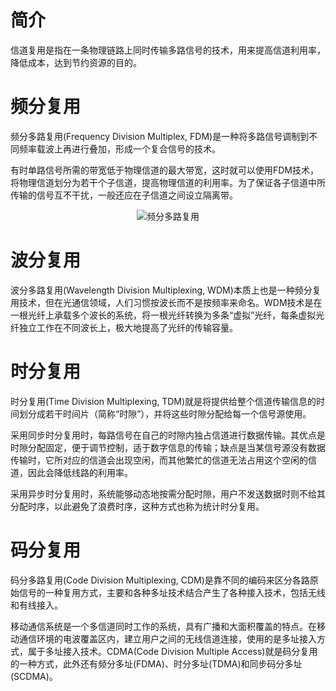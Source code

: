 # 简介
信道复用是指在一条物理链路上同时传输多路信号的技术，用来提高信道利用率，降低成本，达到节约资源的目的。

# 频分复用
频分多路复用(Frequency Division Multiplex, FDM)是一种将多路信号调制到不同频率载波上再进行叠加，形成一个复合信号的技术。

有时单路信号所需的带宽低于物理信道的最大带宽，这时就可以使用FDM技术，将物理信道划分为若干个子信道，提高物理信道的利用率。为了保证各子信道中所传输的信号互不干扰，一般还应在子信道之间设立隔离带。

<div align="center">

![频分多路复用](./Assets-信道复用技术/频分复用-频分多路复用.jpg)

</div>

# 波分复用
波分多路复用(Wavelength Division Multiplexing, WDM)本质上也是一种频分复用技术，但在光通信领域，人们习惯按波长而不是按频率来命名。WDM技术是在一根光纤上承载多个波长的系统，将一根光纤转换为多条“虚拟”光纤，每条虚拟光纤独立工作在不同波长上，极大地提高了光纤的传输容量。

# 时分复用
时分复用(Time Division Multiplexing, TDM)就是将提供给整个信道传输信息的时间划分成若干时间片（简称“时隙”），并将这些时隙分配给每一个信号源使用。

采用同步时分复用时，每路信号在自己的时隙内独占信道进行数据传输。其优点是时隙分配固定，便于调节控制，适于数字信息的传输；缺点是当某信号源没有数据传输时，它所对应的信道会出现空闲，而其他繁忙的信道无法占用这个空闲的信道，因此会降低线路的利用率。

采用异步时分复用时，系统能够动态地按需分配时隙，用户不发送数据时则不给其分配时序，以此避免了浪费时序，这种方式也称为统计时分复用。

# 码分复用
码分多路复用(Code Division Multiplexing, CDM)是靠不同的编码来区分各路原始信号的一种复用方式，主要和各种多址技术结合产生了各种接入技术，包括无线和有线接入。

移动通信系统是一个多信道同时工作的系统，具有广播和大面积覆盖的特点。在移动通信环境的电波覆盖区内，建立用户之间的无线信道连接，使用的是多址接入方式，属于多址接入技术。CDMA(Code Division Multiple Access)就是码分复用的一种方式，此外还有频分多址(FDMA)、时分多址(TDMA)和同步码分多址(SCDMA)。
